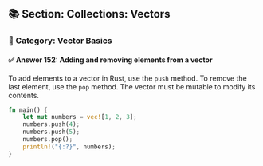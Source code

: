 ## 📚 Section: Collections: Vectors  
### 🔹 Category: Vector Basics  
#### ✅ Answer 152: Adding and removing elements from a vector

To add elements to a vector in Rust, use the `push` method. To remove the last element, use the `pop` method. The vector must be mutable to modify its contents.

```rust
fn main() {
    let mut numbers = vec![1, 2, 3];
    numbers.push(4);
    numbers.push(5);
    numbers.pop();
    println!("{:?}", numbers);
}
```
